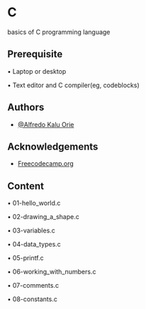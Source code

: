 # C
basics of C programming language
## Prerequisite

• Laptop or desktop

• Text editor and C compiler(eg, codeblocks)

## Authors

- [@Alfredo Kalu Orie](https://www.github.com/xclusivfred)

## Acknowledgements

- [Freecodecamp.org](https://freecodecamp.org/)

## Content

• 01-hello_world.c

• 02-drawing_a_shape.c

• 03-variables.c

• 04-data_types.c

• 05-printf.c

• 06-working_with_numbers.c

• 07-comments.c

• 08-constants.c